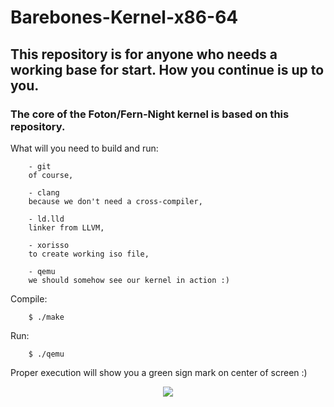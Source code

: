 # Barebones-Kernel-x86-64

## This repository is for anyone who needs a working base for start. How you continue is up to you.

### The core of the Foton/Fern-Night kernel is based on this repository.

What will you need to build and run:

        - git
        of course,

        - clang
        because we don't need a cross-compiler,
        
        - ld.lld
        linker from LLVM,

        - xorisso
        to create working iso file,

        - qemu
        we should somehow see our kernel in action :)

Compile:

        $ ./make

Run:

        $ ./qemu

Proper execution will show you a green sign mark on center of screen :)

<p align="center">
  <img src="https://blackdev.org/shot/barebones.png" />
</p>
